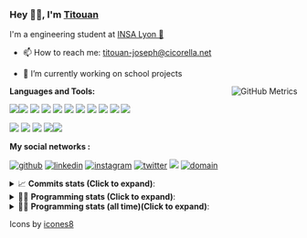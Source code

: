 <!--
**titouan-joseph/titouan-joseph** is a ✨ _special_ ✨ repository because its `README.md` (this file) appears on your GitHub profile.

Here are some ideas to get you started:

- 🔭 I’m currently working on ...
- 🌱 I’m currently learning ...
- 👯 I’m looking to collaborate on ...
- 🤔 I’m looking for help with ...
- 💬 Ask me about ...
- 📫 How to reach me: ...
- 😄 Pronouns: ...
- ⚡ Fun fact: ...
-->

### Hey 👋🏽, I'm [Titouan](https://github.com/Titouan-Joseph) 

I'm a engineering student at  [INSA Lyon 🦏](https://www.insa-lyon.fr/en/)

- 📫 How to reach me: [titouan-joseph@cicorella.net](mailto:titouan-joseph@cicorella.net)
- 🔭 I’m currently working on school projects


  <img align="right" alt="GitHub Metrics" src="https://metrics.lecoq.io/titouan-joseph" />

**Languages and Tools:**

[<img src="https://img.icons8.com/color/48/000000/python.png"/>]()[<img src="https://img.icons8.com/color/48/000000/java-coffee-cup-logo.png"/>]() [<img src="https://img.icons8.com/color/48/000000/c-programming.png"/>]() [<img src="https://img.icons8.com/color/48/000000/javascript.png"/>]() [<img src="https://img.icons8.com/color/48/000000/selenium-test-automation.png"/>]() [<img src="https://img.icons8.com/color/48/000000/git.png"/>]() [<img src="https://img.icons8.com/color/48/000000/console.png"/>]() [<img src="https://img.icons8.com/color/48/000000/android-os.png"/>]() [<img src="https://img.icons8.com/color/48/000000/pycharm.png"/>]() [<img src="https://img.icons8.com/color/48/000000/virtualbox.png"/>]() [<img src="https://img.icons8.com/color/48/000000/windows-10.png"/>]()

[<img src="https://img.icons8.com/color/48/000000/linux.png"/>]() [<img src="https://img.icons8.com/color/48/000000/nginx.png"/>]() [<img src="https://img.icons8.com/color/48/000000/raspberry-pi.png"/>]() [<img src="https://img.icons8.com/color/48/000000/docker.png"/>]()[<img src="https://img.icons8.com/color/48/000000/visual-studio-code-2019.png"/>]()

**My social networks :**

[<img src='https://img.icons8.com/fluent/48/000000/github.png' alt="github">](https://github.com/titouan-joseph)  [<img src='https://img.icons8.com/color/48/000000/linkedin.png' alt='linkedin'>](https://www.linkedin.com/in/titouan-joseph-revol/)  [<img src='https://img.icons8.com/color/48/000000/instagram-new.png' alt='instagram'>](https://www.instagram.com/tit_re/)  [<img src='https://img.icons8.com/color/48/000000/twitter.png' alt='twitter'>](https://twitter.com/josephrevol) [<img src="https://img.icons8.com/color/48/000000/facebook.png"/>](https://www.facebook.com/titre01) [<img src="https://img.icons8.com/fluent/48/000000/domain.png" alt="domain"/>](https://titouan-joseph.cicorella.net)

<details>
 <summary>📈 <b>Commits stats (Click to expand)</b>: </summary>
    <a href="https://sourcerer.io/titouan-joseph"><img src="https://img.shields.io/badge/Python-148%20commits-orange.svg" alt=""></a>
    <a href="https://sourcerer.io/titouan-joseph"><img src="https://img.shields.io/badge/Java-27%20commits-orange.svg" alt=""></a>
    <a href="https://sourcerer.io/titouan-joseph"><img src="https://img.shields.io/badge/C-23%20commits-orange.svg" alt=""></a>
    <a href="https://sourcerer.io/titouan-joseph"><img src="https://img.shields.io/badge/JavaScript-18%20commits-orange.svg" alt=""></a>
</details>


<details>
 <summary>👨‍💻 <b>Programming stats (Click to expand)</b>: </summary>
<!--START_SECTION:waka-->
**🐱 My Github Data** 

> 🏆 307 Contributions in the Year 2021
 > 
> 📦 58.5 kB Used in Github's Storage 
 > 
> 🚫 Not Opted to Hire
 > 
> 📜 28 Public Repositories 
 > 
> 🔑 2 Private Repositories  
 > 
**I'm an Early 🐤** 

```text
🌞 Morning    97 commits     ████░░░░░░░░░░░░░░░░░░░░░   15.72% 
🌆 Daytime    243 commits    █████████░░░░░░░░░░░░░░░░   39.38% 
🌃 Evening    212 commits    ████████░░░░░░░░░░░░░░░░░   34.36% 
🌙 Night      65 commits     ██░░░░░░░░░░░░░░░░░░░░░░░   10.53%

```
📅 **I'm Most Productive on Wednesday** 

```text
Monday       91 commits     ███░░░░░░░░░░░░░░░░░░░░░░   14.75% 
Tuesday      90 commits     ███░░░░░░░░░░░░░░░░░░░░░░   14.59% 
Wednesday    110 commits    ████░░░░░░░░░░░░░░░░░░░░░   17.83% 
Thursday     95 commits     ███░░░░░░░░░░░░░░░░░░░░░░   15.4% 
Friday       85 commits     ███░░░░░░░░░░░░░░░░░░░░░░   13.78% 
Saturday     62 commits     ██░░░░░░░░░░░░░░░░░░░░░░░   10.05% 
Sunday       84 commits     ███░░░░░░░░░░░░░░░░░░░░░░   13.61%

```


📊 **This Week I Spent My Time On** 

```text
⌚︎ Time Zone: Europe/Paris

💬 Programming Languages: 
Other                    28 hrs 37 mins      █████████████████████░░░░   86.36% 
Markdown                 1 hr 46 mins        █░░░░░░░░░░░░░░░░░░░░░░░░   5.34% 
EJS                      1 hr 6 mins         ░░░░░░░░░░░░░░░░░░░░░░░░░   3.34% 
PHP                      28 mins             ░░░░░░░░░░░░░░░░░░░░░░░░░   1.43% 
Python                   23 mins             ░░░░░░░░░░░░░░░░░░░░░░░░░   1.19%

🔥 Editors: 
Browser                  19 hrs 11 mins      ██████████████░░░░░░░░░░░   57.89% 
Word                     8 hrs 2 mins        ██████░░░░░░░░░░░░░░░░░░░   24.25% 
VS Code                  2 hrs 58 mins       ██░░░░░░░░░░░░░░░░░░░░░░░   8.99% 
WebStorm                 1 hr 24 mins        █░░░░░░░░░░░░░░░░░░░░░░░░   4.24% 
Powerpoint               1 hr 8 mins         ░░░░░░░░░░░░░░░░░░░░░░░░░   3.46%

🐱‍💻 Projects: 
Stage-DevOps             23 hrs 28 mins      █████████████████░░░░░░░░   70.81% 
project                  4 hrs 17 mins       ███░░░░░░░░░░░░░░░░░░░░░░   12.93% 
website24maker           1 hr 24 mins        █░░░░░░░░░░░░░░░░░░░░░░░░   4.24% 
dokuwiki                 1 hr 8 mins         ░░░░░░░░░░░░░░░░░░░░░░░░░   3.43% 
Terminal                 1 hr 6 mins         ░░░░░░░░░░░░░░░░░░░░░░░░░   3.32%

💻 Operating System: 
Windows                  32 hrs 55 mins      ████████████████████████░   99.34% 
Linux                    13 mins             ░░░░░░░░░░░░░░░░░░░░░░░░░   0.66%

```

**I Mostly Code in Python** 

```text
Python                   18 repos            ██████████████░░░░░░░░░░░   56.25% 
JavaScript               3 repos             ██░░░░░░░░░░░░░░░░░░░░░░░   9.38% 
HTML                     2 repos             █░░░░░░░░░░░░░░░░░░░░░░░░   6.25% 
C                        2 repos             █░░░░░░░░░░░░░░░░░░░░░░░░   6.25% 
MATLAB                   2 repos             █░░░░░░░░░░░░░░░░░░░░░░░░   6.25%

```



 Last Updated on 02/08/2021
<!--END_SECTION:waka-->

</details>

<details>
 <summary>👨‍💻 <b>Programming stats (all time)(Click to expand)</b>: </summary>
    <img src="https://wakatime.com/share/@titouan_joseph/b2dd01ab-0ae9-45a5-9065-5eef2a205b1c.svg">
    <img src="https://wakatime.com/share/@titouan_joseph/5ef9f0c5-69ff-452c-80a9-909df7152407.svg">
    <img src="https://wakatime.com/share/@titouan_joseph/3989b40d-e2ad-4aeb-8f15-b50171502a9a.svg">
</details>

Icons by [icones8](https://icones8.fr/)
